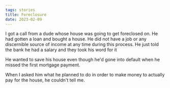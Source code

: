 ```yaml
---
tags: stories
title: Foreclosure
date: 2023-02-09
---
```


I got a call from a dude whose house was going to get foreclosed on. He had gotten a loan and bought a house. He did not have a job or any discernible source of income at any time during this process. He just told the bank he had a salary and they took his word for it

He wanted to save his house even though he'd gone into default when he missed the first mortgage payment.

When I asked him what he planned to do in order to make money to actually pay for the house, he couldn't tell me.
